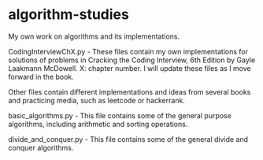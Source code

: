 # algorithm-studies

My own work on algorithms and its implementations.

CodingInterviewChX.py - These files contain my own implementations for solutions of problems in Cracking the Coding Interview, 6th Edition by Gayle Laakmann McDowell. 
X: chapter number. I will update these files as I move forward in the book.

Other files contain different implementations and ideas from several books and practicing media, such as leetcode or hackerrank.

basic_algorithms.py - This file contains some of the general purpose algorithms, including arithmetic and sorting operations.

divide_and_conquer.py - This file contains some of the general divide and conquer algorithms.


